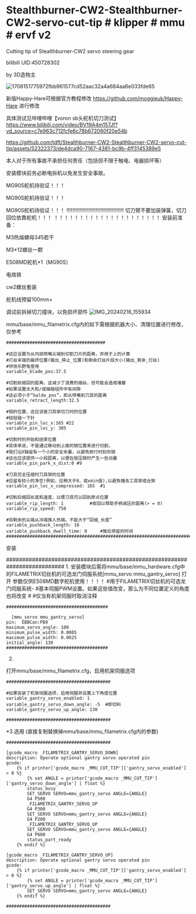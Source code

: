 # Stealthburner-CW2-Stealthburner-CW2-servo-cut-tip # klipper # mmu # ervf v2 #
Cutting tip of Stealthburner-CW2 servo steering gear

bilibili UID:450728302

by 3D造物主

![1708151775972fbb961577cd52aac32a4a684aa6e033fde65](https://github.com/tdft/Stealthburner-CW2-Stealthburner-CW2-servo-cut-tip/assets/52322373/c964d3c7-3fd0-443d-9fc7-fa530b00edc1)

新版Happy-Hare可根据官方教程修改 https://github.com/moggieuk/Happy-Hare 进行修改

具体测试见哔哩哔哩【voron sb头舵机切刀测试】https://www.bilibili.com/video/BV19A4m157Jf?vd_source=c7e963c712fcfe6c78b672060f20e54b

https://github.com/tdft/Stealthburner-CW2-Stealthburner-CW2-servo-cut-tip/assets/52322373/de4dca90-7167-4381-bc9b-4ff3145389e5



本人对于所有事故不承担任何责任（包括但不限于触电、电器损坏等）

安装模块前务必断电拆机以免发生安全事故。

MG90S舵机待验证！！！

MG90S舵机待验证！！！

MG90S舵机待验证！！！
!!!!!!!!!!!!!!!!!!!!!!!!!!!!!!!!!!!!!!!
切刀臂不要加装弹簧，切刀回位依靠舵机！！！
！！！！！！！！！！！！！！！！！！！！！
安装前准备：

M3热熔螺母3*4*5若干

M3*12螺丝一颗

ES08MD舵机*1（MG90S）

电烙铁

cw2螺丝套装

舵机线预留100mm+

调试前拆掉切刀撞块，以免损坏部件
![IMG_20240216_155934](https://github.com/tdft/Stealthburner-CW2-Stealthburner-CW2-servo-cut-tip/assets/52322373/cd3275af-8d06-4722-98c8-d851bb7323f9)

mmu/base/mmu_filametrix.cfg内的如下需根据机器大小、清理位置进行修改，仅参考

    ######################################
    
    #这应设置为从内部喷嘴尖端到切割刀片的距离，并用于上的计算
    #灯丝末端的最终位置(输出_停止_位置)和剩余灯丝片段大小(输出_剩余_灯丝)
    #供快乐野兔使用
    variable_blade_pos:37.5
    
    #切割前缩回的距离，这减少了浪费的细丝，但可能会造成堵塞
    #如果设置太大和/或轴端组件中有间隙
    #这必须小于“balde_pos”，即从喷嘴到刀具的距离
    variable_retract_length:32.5
    
    #销的位置，这应该是刀具架切刀时的位置
    #轻轻碰一下针
    variable_pin_loc_x:165 #22
    variable_pin_loc_y: 305
    
    #切割时的开始和结束位置
    #具体来说，不是通过移动到上面的销位置来进行切割，
    #我们沿X轴留有一个小的安全余量，以避免旅行时刮伤销
    #这也应该提供一小段距离，以便在按压销时产生一些动量
    variable_pin_park_x_dist:0 #9
    
    #刀具完全压缩时刀具架的位置
    #应留有较小的净空(例如，应稍大于0，或xmin值),以避免撞击工具架或台架
    variable_pin_loc_x_compressed: 165  #1
    
    #切削后缩回长度和速度，以便刀具可以回到原点位置
    variable_rip_length: 1			#收回以帮助手柄减压的距离(> = 0)
    variable_rip_speed: 750
    
    #将剩余的尖端从冷端推入热端。不能大于“回缩_长度”
    variable_pushback_length: 10
    variable_pushback_dwell_time: 0		#推后停留的时间
    ##########################################################################

安装

##########################################################################
1.
安装模块后需将mmu/base/mmu_hardware.cfg中的FILAMETRIX切丝机的可选龙门伺服系统[mmu_servo mmu_gantry_servo]
打开
参数仅供ES08MD数字舵机使用！！！！
    #用于FILAMETRIX切丝机的可选龙门伺服系统-
    #基本伺服PWM设置。如果这些值改变，那么为不同位置定义的角度也将改变
    #
    #仅当有机架伺服时取消注释
    
    #######################################
    
      [mmu_servo mmu_gantry_servo]
    pin:  EBBCan:PB9
    maximum_servo_angle: 180
    minimum_pulse_width: 0.0005
    maximum_pulse_width: 0.0025
    initial_angle: 130
    #######################################

2.
打开mmu/base/mmu_filametrix.cfg，启用机架伺服选项
    
    ########################################
    
    #如果安装了机架伺服选项，启用伺服并设置上下角度位置
    variable_gantry_servo_enabled: 1
    variable_gantry_servo_down_angle: -5  #即切料
    variable_gantry_servo_up_angle: 130
    
    ########################################

*3.选用
(直接复制替换掉mmu/base/mmu_filametrix.cfg内的参数)
    
    ########################################
    
    [gcode_macro _FILAMETRIX_GANTRY_SERVO_DOWN]
    description: Operate optional gantry servo operated pin
    gcode:
        {% if printer['gcode_macro _MMU_CUT_TIP']['gantry_servo_enabled'] > 0 %}
            {% set ANGLE = printer['gcode_macro _MMU_CUT_TIP']['gantry_servo_down_angle'] | float %}
            status_busy
            SET_SERVO SERVO=mmu_gantry_servo ANGLE={ANGLE}
            G4 P500
            _FILAMETRIX_GANTRY_SERVO_UP
            G4 P300
            SET_SERVO SERVO=mmu_gantry_servo ANGLE={ANGLE}
            G4 P200
            _FILAMETRIX_GANTRY_SERVO_UP
            SET_SERVO SERVO=mmu_gantry_servo ANGLE={ANGLE}
            G4 P600
            status_part_ready
        {% endif %}
    
    [gcode_macro _FILAMETRIX_GANTRY_SERVO_UP]
    description: Operate optional gantry servo operated pin
    gcode:
        {% if printer['gcode_macro _MMU_CUT_TIP']['gantry_servo_enabled'] > 0 %}
            {% set ANGLE = printer['gcode_macro _MMU_CUT_TIP']['gantry_servo_up_angle'] | float %}
            SET_SERVO SERVO=mmu_gantry_servo ANGLE={ANGLE}
        {% endif %}
        
    ########################################
